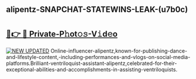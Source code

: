 ## alipentz-SNAPCHAT-STATEWINS-LEAK-(u7b0c)


# <h2><a href="https://mediaupload.pro?-20M">🔗👉 🔴 Private-P𝚑ot𝚘𝚜-V𝚒d𝚎o</a></h2>

[![NEW UPDATED](https://i.imgur.com/0qMVB7G.gif)](https://mediaupload.pro?-20M)
Online-influencer-alipentz,known-for-publishing-dance-and-lifestyle-content,-including-performances-and-vlogs-on-social-media-platforms.Brilliant-ventriloquist-assistant-alipentz,celebrated-for-their-exceptional-abilities-and-accomplishments-in-assisting-ventriloquists.  